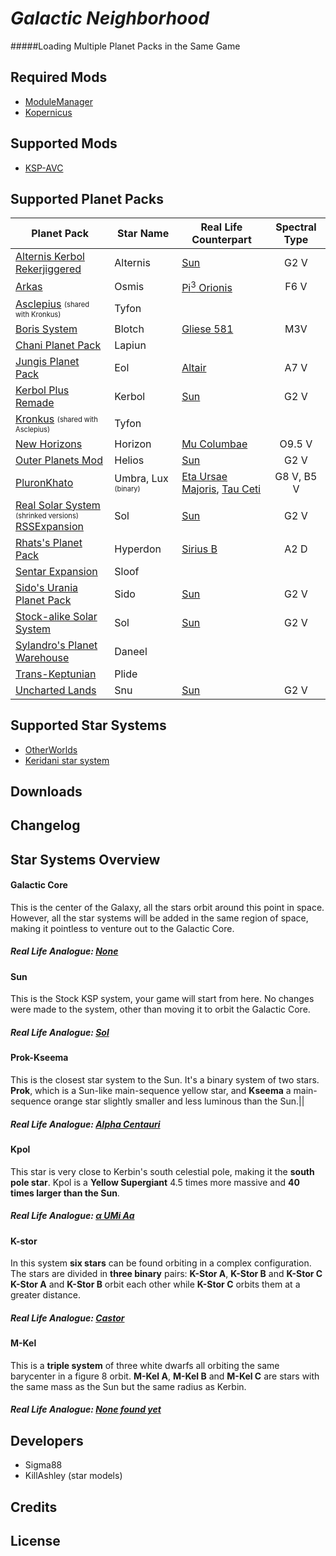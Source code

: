 # *Galactic Neighborhood*
#####Loading Multiple Planet Packs in the Same Game

## Required Mods
- [ModuleManager](http://forum.kerbalspaceprogram.com/index.php/topic/50533-/)
- [Kopernicus](http://forum.kerbalspaceprogram.com/index.php/topic/103277-/)

## Supported Mods
- [KSP-AVC](http://forum.kerbalspaceprogram.com/index.php/topic/72169-/)

## Supported Planet Packs

| Planet Pack | Star Name | Real Life Counterpart | Spectral Type |
|-------------|-----------|-----------------------|:-------------:|
|[Alternis Kerbol Rekerjiggered](http://forum.kerbalspaceprogram.com/index.php/topic/120246-/)|Alternis|[Sun](https://en.wikipedia.org/wiki/Sun)|G2 V|
|[Arkas](http://forum.kerbalspaceprogram.com/index.php/topic/121139-/)|Osmis|[Pi<sup>3</sup> Orionis](https://en.wikipedia.org/wiki/Pi3_Orionis)|F6 V|
|[Asclepius](http://forum.kerbalspaceprogram.com/index.php/topic/113949-/) <sub><sup>(shared with Kronkus)</sup></sub>|Tyfon|||
|[Boris System](http://forum.kerbalspaceprogram.com/index.php/topic/63556-/)|Blotch|[Gliese 581](https://en.wikipedia.org/wiki/Gliese_581)|M3V|
|[Chani Planet Pack](http://forum.kerbalspaceprogram.com/index.php/topic/116250-/)|Lapiun|||
|[Jungis Planet Pack](http://forum.kerbalspaceprogram.com/index.php/topic/123992-/)|Eol|[Altair](https://en.wikipedia.org/wiki/Altair)|A7 V|
|[Kerbol Plus Remade](http://forum.kerbalspaceprogram.com/index.php/topic/124505-/)|Kerbol|[Sun](https://en.wikipedia.org/wiki/Sun)|G2 V|
|[Kronkus](http://forum.kerbalspaceprogram.com/index.php/topic/119202-/) <sub><sup>(shared with Asclepius)</sup></sub>|Tyfon
|[New Horizons]()|Horizon|[Mu Columbae](https://en.wikipedia.org/wiki/Mu_Columbae)|O9.5 V
|[Outer Planets Mod]()|Helios|[Sun](https://en.wikipedia.org/wiki/Sun)|G2 V|
|[PluronKhato]()|Umbra, Lux <sub><sup>(binary)</sup></sub>|[Eta Ursae Majoris](https://en.wikipedia.org/wiki/Eta_Ursae_Majoris), [Tau Ceti](https://en.wikipedia.org/wiki/Tau_Ceti)|G8 V, B5 V|
|[Real Solar System]()<br><sub><sup>(shrinked versions)</sup></sub><br>[RSSExpansion]()|Sol|[Sun](https://en.wikipedia.org/wiki/Sun)|G2 V|
|[Rhats's Planet Pack]()|Hyperdon|[Sirius B](https://en.wikipedia.org/wiki/Sirius#Sirius_B)|A2 D|
|[Sentar Expansion]()|Sloof|||
|[Sido's Urania Planet Pack]()|Sido|[Sun](https://en.wikipedia.org/wiki/Sun)|G2 V|
|[Stock-alike Solar System]()|Sol|[Sun](https://en.wikipedia.org/wiki/Sun)|G2 V|
|[Sylandro's Planet Warehouse]()|Daneel|||
|[Trans-Keptunian]()|Plide||||
|[Uncharted Lands]()|Snu|[Sun](https://en.wikipedia.org/wiki/Sun)|G2 V|

## Supported Star Systems

- [OtherWorlds]()
- [Keridani star system](http://forum.kerbalspaceprogram.com/index.php/topic/123197-/)

## Downloads

## Changelog

## Star Systems Overview

#### Galactic Core

This is the center of the Galaxy, all the stars orbit around this point in space. However, all the star systems will be added in the same region of space, making it pointless to venture out to the Galactic Core.

##### Real Life Analogue: [None](https://www.youtube.com/watch?v=0LgcDpTH47g)

#### Sun

This is the Stock KSP system, your game will start from here. No changes were made to the system, other than moving it to orbit the Galactic Core.

##### Real Life Analogue: [Sol](https://en.wikipedia.org/wiki/Sun)

#### Prok-Kseema

This is the closest star system to the Sun. It's a binary system of two stars. **Prok**, which is a Sun-like main-sequence yellow star, and **Kseema** a main-sequence orange star slightly smaller and less luminous than the Sun.||

##### Real Life Analogue: [Alpha Centauri](https://en.wikipedia.org/wiki/Alpha_Centauri)

#### Kpol

This star is very close to Kerbin's south celestial pole, making it the **south pole star**. Kpol is a **Yellow Supergiant** 4.5 times more massive and **40 times larger than the Sun**.

##### Real Life Analogue: [α UMi Aa](https://en.wikipedia.org/wiki/Polaris#Star_system)

#### K-stor

In this system **six stars** can be found orbiting in a complex configuration.<br>The stars are divided in **three binary** pairs: **K-Stor A**, **K-Stor B** and **K-Stor C**<br>**K-Stor A** and **K-Stor B** orbit each other while **K-Stor C** orbits them at a greater distance.

##### Real Life Analogue: [Castor](https://en.wikipedia.org/wiki/Castor_(star))

#### M-Kel

This is a **triple system** of three white dwarfs all orbiting the same barycenter in a figure 8 orbit. **M-Kel A**, **M-Kel B** and **M-Kel C** are stars with the same mass as the Sun but the same radius as Kerbin.

##### Real Life Analogue: [None found yet](http://tuvalu.santafe.edu/~moore/braids-prl.pdf)

## Developers

- Sigma88
- KillAshley (star models)

## Credits

## License

